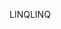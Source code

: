 <span data-ttu-id="43584-101">LINQ</span><span class="sxs-lookup"><span data-stu-id="43584-101">LINQ</span></span>